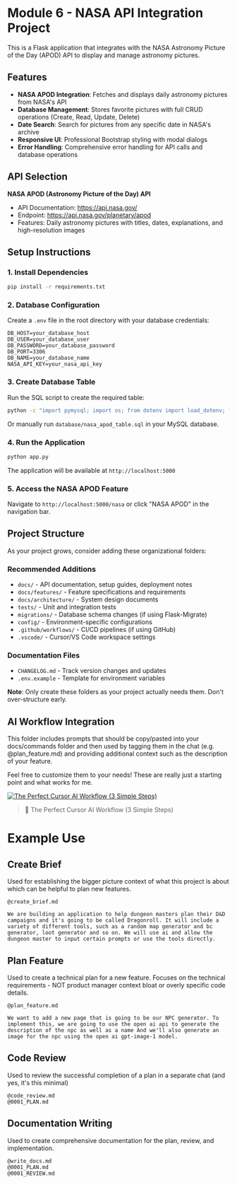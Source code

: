 # Module 6 - NASA API Integration Project

This is a Flask application that integrates with the NASA Astronomy Picture of the Day (APOD) API to display and manage astronomy pictures.

## Features

- **NASA APOD Integration**: Fetches and displays daily astronomy pictures from NASA's API
- **Database Management**: Stores favorite pictures with full CRUD operations (Create, Read, Update, Delete)
- **Date Search**: Search for pictures from any specific date in NASA's archive
- **Responsive UI**: Professional Bootstrap styling with modal dialogs
- **Error Handling**: Comprehensive error handling for API calls and database operations

## API Selection

**NASA APOD (Astronomy Picture of the Day) API**
- API Documentation: https://api.nasa.gov/
- Endpoint: https://api.nasa.gov/planetary/apod
- Features: Daily astronomy pictures with titles, dates, explanations, and high-resolution images

## Setup Instructions

### 1. Install Dependencies
```bash
pip install -r requirements.txt
```

### 2. Database Configuration
Create a `.env` file in the root directory with your database credentials:
```
DB_HOST=your_database_host
DB_USER=your_database_user
DB_PASSWORD=your_database_password
DB_PORT=3306
DB_NAME=your_database_name
NASA_API_KEY=your_nasa_api_key
```

### 3. Create Database Table
Run the SQL script to create the required table:
```bash
python -c "import pymysql; import os; from dotenv import load_dotenv; load_dotenv(); conn = pymysql.connect(host=os.getenv('DB_HOST'), user=os.getenv('DB_USER'), password=os.getenv('DB_PASSWORD'), database=os.getenv('DB_NAME')); [conn.cursor().execute(cmd.strip()) for cmd in open('database/nasa_apod_table.sql').read().split(';') if cmd.strip()]; conn.commit(); conn.close()"
```

Or manually run `database/nasa_apod_table.sql` in your MySQL database.

### 4. Run the Application
```bash
python app.py
```

The application will be available at `http://localhost:5000`

### 5. Access the NASA APOD Feature
Navigate to `http://localhost:5000/nasa` or click "NASA APOD" in the navigation bar.

## Project Structure
As your project grows, consider adding these organizational folders:

### Recommended Additions
- `docs/` - API documentation, setup guides, deployment notes
- `docs/features/` - Feature specifications and requirements  
- `docs/architecture/` - System design documents
- `tests/` - Unit and integration tests
- `migrations/` - Database schema changes (if using Flask-Migrate)
- `config/` - Environment-specific configurations
- `.github/workflows/` - CI/CD pipelines (if using GitHub)
- `.vscode/` - Cursor/VS Code workspace settings

### Documentation Files
- `CHANGELOG.md` - Track version changes and updates
- `.env.example` - Template for environment variables

**Note**: Only create these folders as your project actually needs them. Don't over-structure early.

## AI Workflow Integration
This folder includes prompts that should be copy/pasted into your docs/commands folder and then used by tagging them in the chat (e.g. @plan_feature.md) and providing additional context such as the description of your feature.

Feel free to customize them to your needs! These are really just a starting point and what works for me.

[![The Perfect Cursor AI Workflow (3 Simple Steps)](https://img.youtube.com/vi/Jem2yqhXFaU/0.jpg)](https://youtu.be/Jem2yqhXFaU)
> 🎥 The Perfect Cursor AI Workflow (3 Simple Steps)

# Example Use
## Create Brief
Used for establishing the bigger picture context of what this project is about which can be helpful to plan new features.
```
@create_brief.md 

We are building an application to help dungeon masters plan their D&D campaigns and it's going to be called Dragonroll. It will include a variety of different tools, such as a random map generator and bc generator, loot generator and so on. We will use ai and allow the dungeon master to input certain prompts or use the tools directly.
```

## Plan Feature
Used to create a technical plan for a new feature. Focuses on the technical requirements - NOT product manager context bloat or overly specific code details.
```
@plan_feature.md 

We want to add a new page that is going to be our NPC generator. To implement this, we are going to use the open ai api to generate the description of the npc as well as a name And we'll also generate an image for the npc using the open ai gpt-image-1 model.
```

## Code Review
Used to review the successful completion of a plan in a separate chat (and yes, it's this minimal)
```
@code_review.md
@0001_PLAN.md
```

## Documentation Writing
Used to create comprehensive documentation for the plan, review, and implementation.
```
@write_docs.md
@0001_PLAN.md
@0001_REVIEW.md
```